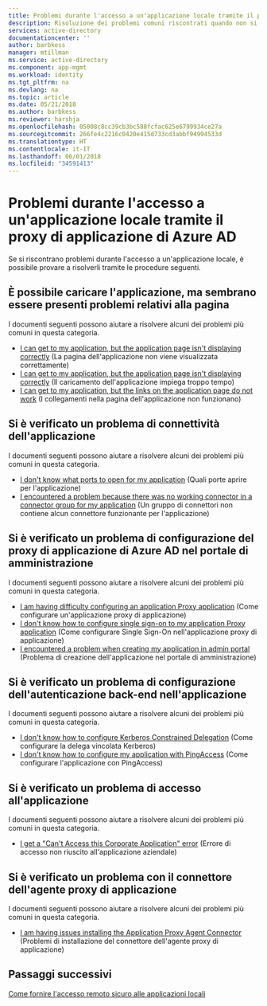 ```yaml
---
title: Problemi durante l'accesso a un'applicazione locale tramite il proxy di applicazione di Azure AD | Microsoft Docs
description: Risoluzione dei problemi comuni riscontrati quando non si è in grado di accedere a un'applicazione locale integrata con Azure AD tramite il proxy di applicazione di Azure AD
services: active-directory
documentationcenter: ''
author: barbkess
manager: mtillman
ms.service: active-directory
ms.component: app-mgmt
ms.workload: identity
ms.tgt_pltfrm: na
ms.devlang: na
ms.topic: article
ms.date: 05/21/2018
ms.author: barbkess
ms.reviewer: harshja
ms.openlocfilehash: 05008c8cc39cb3bc588fcfac625e6799934ce27a
ms.sourcegitcommit: 266fe4c2216c0420e415d733cd3abbf94994533d
ms.translationtype: HT
ms.contentlocale: it-IT
ms.lasthandoff: 06/01/2018
ms.locfileid: "34591413"
---
```

# <a name="problems-signing-in-to-an-on-premises-application-using-the-azure-ad-application-proxy"></a>Problemi durante l'accesso a un'applicazione locale tramite il proxy di applicazione di Azure AD

Se si riscontrano problemi durante l'accesso a un'applicazione locale, è possibile provare a risolverli tramite le procedure seguenti.

## <a name="i-can-load-my-application-but-something-on-the-page-looks-broken"></a>È possibile caricare l'applicazione, ma sembrano essere presenti problemi relativi alla pagina

I documenti seguenti possono aiutare a risolvere alcuni dei problemi più comuni in questa categoria.

  * [I can get to my application, but the application page isn't displaying correctly](application-proxy-page-appearance-broken-problem.md) (La pagina dell'applicazione non viene visualizzata correttamente)
  * [I can get to my application, but the application page isn't displaying correctly](application-proxy-page-load-speed-problem.md) (Il caricamento dell'applicazione impiega troppo tempo)
  * [I can get to my application, but the links on the application page do not work](application-proxy-page-links-broken-problem.md) (I collegamenti nella pagina dell'applicazione non funzionano)

## <a name="im-having-a-connectivity-problem-my-application"></a>Si è verificato un problema di connettività dell'applicazione
  I documenti seguenti possono aiutare a risolvere alcuni dei problemi più comuni in questa categoria.
  * [I don't know what ports to open for my application](application-proxy-connectivity-ports-how-to.md) (Quali porte aprire per l'applicazione)
  * [I encountered a problem because there was no working connector in a connector group for my application](application-proxy-connectivity-no-working-connector.md) (Un gruppo di connettori non contiene alcun connettore funzionante per l'applicazione)

## <a name="im-having-a-problem-configuring-the-azure-ad-application-proxy-in-the-admin-portal"></a>Si è verificato un problema di configurazione del proxy di applicazione di Azure AD nel portale di amministrazione
  I documenti seguenti possono aiutare a risolvere alcuni dei problemi più comuni in questa categoria.
  * [I am having difficulty configuring an application Proxy application](application-proxy-config-how-to.md) (Come configurare un'applicazione proxy di applicazione)
  * [I don't know how to configure single sign-on to my application Proxy application](application-proxy-config-sso-how-to.md) (Come configurare Single Sign-On nell'applicazione proxy di applicazione)
  * [I encountered a problem when creating my application in admin portal](application-proxy-config-problem.md) (Problema di creazione dell'applicazione nel portale di amministrazione)

## <a name="im-having-a-problem-setting-up-back-end-authentication-to-my-application"></a>Si è verificato un problema di configurazione dell'autenticazione back-end nell'applicazione
  I documenti seguenti possono aiutare a risolvere alcuni dei problemi più comuni in questa categoria.
  * [I don't know how to configure Kerberos Constrained Delegation](application-proxy-back-end-kerberos-constrained-delegation-how-to.md) (Come configurare la delega vincolata Kerberos)
  * [I don't know how to configure my application with PingAccess](application-proxy-back-end-ping-access-how-to.md) (Come configurare l'applicazione con PingAccess)

## <a name="im-having-a-problem-when-signing-in-to-my-application"></a>Si è verificato un problema di accesso all'applicazione
  I documenti seguenti possono aiutare a risolvere alcuni dei problemi più comuni in questa categoria.
  * [I get a "Can't Access this Corporate Application" error](application-proxy-sign-in-bad-gateway-timeout-error.md) (Errore di accesso non riuscito all'applicazione aziendale)

## <a name="im-having-a-problem-with-the-application-proxy-agent-connector"></a>Si è verificato un problema con il connettore dell'agente proxy di applicazione
  I documenti seguenti possono aiutare a risolvere alcuni dei problemi più comuni in questa categoria.
  * [I am having issues installing the Application Proxy Agent Connector](application-proxy-connector-installation-problem.md) (Problemi di installazione del connettore dell'agente proxy di applicazione)

## <a name="next-steps"></a>Passaggi successivi
[Come fornire l'accesso remoto sicuro alle applicazioni locali](manage-apps/application-proxy.md)

